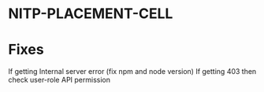 # NITP-PLACEMENT-CELL


# Fixes
If getting Internal server error (fix npm and node version)
If getting 403 then check user-role API permission
